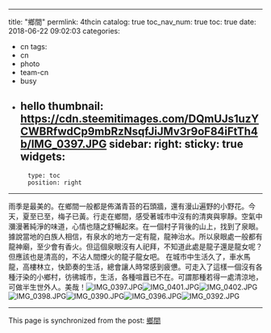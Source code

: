 
---
title: "鄉間"
permlink: 4thcin
catalog: true
toc_nav_num: true
toc: true
date: 2018-06-22 09:02:03
categories:
- cn
tags:
- cn
- photo
- team-cn
- busy
- hello
thumbnail: https://cdn.steemitimages.com/DQmUJs1uzYCWBRfwdCp9mbRzNsqfJiJMv3r9oF84iFtTh4b/IMG_0397.JPG
sidebar:
    right:
        sticky: true
widgets:
    -
        type: toc
        position: right
---


雨季是最美的。在鄉間一般都是佈滿青苔的石頭牆，還有漫山遍野的小野花。今天，夏至已至，梅子已黃。行走在鄉間，感受著城市中沒有的清爽與寧靜。空氣中瀰漫著純淨的味道，心情也隨之舒暢起來。在一個村子背後的山上，找到了泉眼。據說當地的白族人相信，有泉水的地方一定有龍，龍神治水。所以泉眼處一般都有龍神廟，至少會有香火。但這個泉眼沒有人祀拜，不知道此處是龍子還是龍女呢？但應該也是清高的，不沾人間煙火的龍子龍女吧。
       在城市中生活久了，車水馬龍，高樓林立，快節奏的生活，總會讓人時常感到疲憊。可走入了這樣一個沒有各種汙染的小鄉村，彷彿城市，生活，各種喧囂已不在。可謂那種若得一處清涼地，可做半生世外人。美哉！![IMG_0397.JPG](https://cdn.steemitimages.com/DQmUJs1uzYCWBRfwdCp9mbRzNsqfJiJMv3r9oF84iFtTh4b/IMG_0397.JPG)![IMG_0401.JPG](https://cdn.steemitimages.com/DQmPzxBvSZi779wb8ktRGRqM2R55YF9WhFa9G8AjW3qovs7/IMG_0401.JPG)![IMG_0402.JPG](https://cdn.steemitimages.com/DQmW1wNveBtokK2eTgGTE4mM2mzM1vL1TAPGoisYgiNtPZM/IMG_0402.JPG)![IMG_0398.JPG](https://cdn.steemitimages.com/DQmeyAp6RKEpbHYy8fuT3pcT4jQJsLoqYoiwombtimEExL3/IMG_0398.JPG)![IMG_0390.JPG](https://cdn.steemitimages.com/DQmbAjbji6m4LZTtHfNi3YNAm81KoEB6dnrFcb9QHNEnZU6/IMG_0390.JPG)![IMG_0396.JPG](https://cdn.steemitimages.com/DQmQZewfBNVuBws1X9VtZzwREZpfTb4nAjW87oHMtVx488Z/IMG_0396.JPG)![IMG_0392.JPG](https://cdn.steemitimages.com/DQmSt3jLvVu4vSXdDnPbEqkUGiMBEFcmbzDEausQuAz5ukj/IMG_0392.JPG)

- - -

This page is synchronized from the post: [鄉間](https://steemit.com/@sunai/4thcin)
